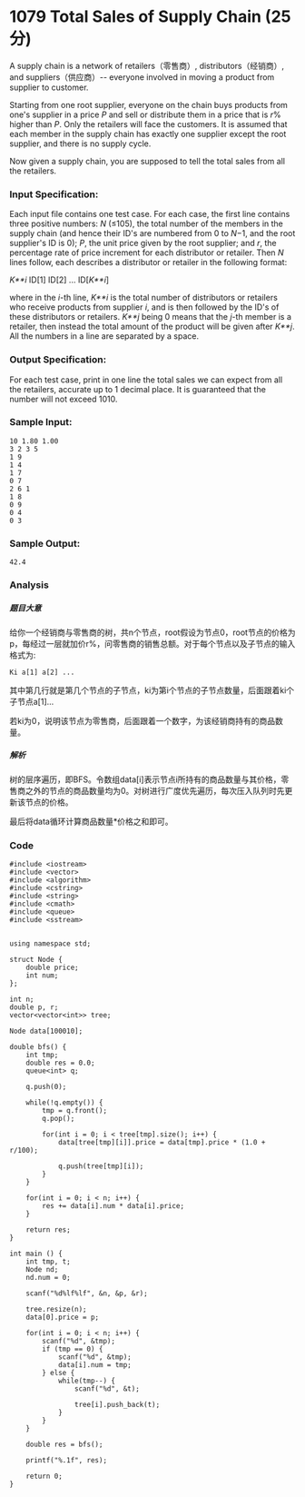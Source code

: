 # 1079 Total Sales of Supply Chain (25 分)

A supply chain is a network of retailers（零售商）, distributors（经销商）, and suppliers（供应商）-- everyone involved in moving a product from supplier to customer.

Starting from one root supplier, everyone on the chain buys products from one's supplier in a price *P* and sell or distribute them in a price that is *r*% higher than *P*. Only the retailers will face the customers. It is assumed that each member in the supply chain has exactly one supplier except the root supplier, and there is no supply cycle.

Now given a supply chain, you are supposed to tell the total sales from all the retailers.

### Input Specification:

Each input file contains one test case. For each case, the first line contains three positive numbers: *N* (≤105), the total number of the members in the supply chain (and hence their ID's are numbered from 0 to *N*−1, and the root supplier's ID is 0); *P*, the unit price given by the root supplier; and *r*, the percentage rate of price increment for each distributor or retailer. Then *N* lines follow, each describes a distributor or retailer in the following format:

*K**i* ID[1] ID[2] ... ID[*K**i*]

where in the *i*-th line, *K**i* is the total number of distributors or retailers who receive products from supplier *i*, and is then followed by the ID's of these distributors or retailers. *K**j* being 0 means that the *j*-th member is a retailer, then instead the total amount of the product will be given after *K**j*. All the numbers in a line are separated by a space.

### Output Specification:

For each test case, print in one line the total sales we can expect from all the retailers, accurate up to 1 decimal place. It is guaranteed that the number will not exceed 1010.

### Sample Input:

```in
10 1.80 1.00
3 2 3 5
1 9
1 4
1 7
0 7
2 6 1
1 8
0 9
0 4
0 3
```

### Sample Output:

```out
42.4
```

### Analysis

##### 题目大意

给你一个经销商与零售商的树，共n个节点，root假设为节点0，root节点的价格为p，每经过一层就加价r%，问零售商的销售总额。对于每个节点以及子节点的输入格式为:

```
Ki a[1] a[2] ...
```

其中第几行就是第几个节点的子节点，ki为第i个节点的子节点数量，后面跟着ki个子节点a[1]...

若ki为0，说明该节点为零售商，后面跟着一个数字，为该经销商持有的商品数量。

##### 解析

树的层序遍历，即BFS。令数组data[i]表示节点i所持有的商品数量与其价格，零售商之外的节点的商品数量均为0。对树进行广度优先遍历，每次压入队列时先更新该节点的价格。



最后将data循环计算商品数量*价格之和即可。

### Code

```
#include <iostream>
#include <vector>
#include <algorithm>
#include <cstring>
#include <string>
#include <cmath>
#include <queue>
#include <sstream>


using namespace std;

struct Node {
	double price;
	int num;
};

int n;
double p, r;
vector<vector<int>> tree;

Node data[100010];

double bfs() {
	int tmp;
	double res = 0.0;
	queue<int> q;

	q.push(0);

	while(!q.empty()) {
		tmp = q.front();
		q.pop();

		for(int i = 0; i < tree[tmp].size(); i++) {
			data[tree[tmp][i]].price = data[tmp].price * (1.0 + r/100);

			q.push(tree[tmp][i]);
		}
	}

	for(int i = 0; i < n; i++) {
		res += data[i].num * data[i].price;
	}

	return res;
}

int main () {
	int tmp, t;
	Node nd;
	nd.num = 0;

	scanf("%d%lf%lf", &n, &p, &r);

	tree.resize(n);
	data[0].price = p;
	
	for(int i = 0; i < n; i++) {
		scanf("%d", &tmp);
		if (tmp == 0) {
			scanf("%d", &tmp);
			data[i].num = tmp;
		} else {
			while(tmp--) {
				scanf("%d", &t);
				
				tree[i].push_back(t);
			}
		}
	}

	double res = bfs();

	printf("%.1f", res);

	return 0;
}
```

